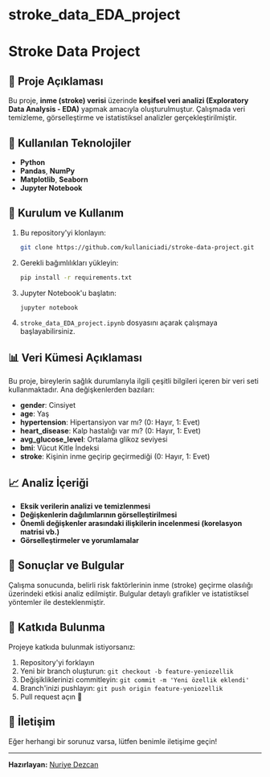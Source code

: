 # stroke_data_EDA_project
# Stroke Data Project

## 📌 Proje Açıklaması
Bu proje, **inme (stroke) verisi** üzerinde **keşifsel veri analizi (Exploratory Data Analysis - EDA)** yapmak amacıyla oluşturulmuştur. Çalışmada veri temizleme, görselleştirme ve istatistiksel analizler gerçekleştirilmiştir.

## 🚀 Kullanılan Teknolojiler
- **Python**
- **Pandas**, **NumPy**
- **Matplotlib**, **Seaborn**
- **Jupyter Notebook**

## 📂 Kurulum ve Kullanım
1. Bu repository'yi klonlayın:
   ```sh
   git clone https://github.com/kullaniciadi/stroke-data-project.git
   ```
2. Gerekli bağımlılıkları yükleyin:
   ```sh
   pip install -r requirements.txt
   ```
3. Jupyter Notebook'u başlatın:
   ```sh
   jupyter notebook
   ```
4. `stroke_data_EDA_project.ipynb` dosyasını açarak çalışmaya başlayabilirsiniz.

## 📊 Veri Kümesi Açıklaması
Bu proje, bireylerin sağlık durumlarıyla ilgili çeşitli bilgileri içeren bir veri seti kullanmaktadır. Ana değişkenlerden bazıları:
- **gender**: Cinsiyet
- **age**: Yaş
- **hypertension**: Hipertansiyon var mı? (0: Hayır, 1: Evet)
- **heart_disease**: Kalp hastalığı var mı? (0: Hayır, 1: Evet)
- **avg_glucose_level**: Ortalama glikoz seviyesi
- **bmi**: Vücut Kitle İndeksi
- **stroke**: Kişinin inme geçirip geçirmediği (0: Hayır, 1: Evet)

## 📈 Analiz İçeriği
- **Eksik verilerin analizi ve temizlenmesi**
- **Değişkenlerin dağılımlarının görselleştirilmesi**
- **Önemli değişkenler arasındaki ilişkilerin incelenmesi (korelasyon matrisi vb.)**
- **Görselleştirmeler ve yorumlamalar**

## 📌 Sonuçlar ve Bulgular
Çalışma sonucunda, belirli risk faktörlerinin inme (stroke) geçirme olasılığı üzerindeki etkisi analiz edilmiştir. Bulgular detaylı grafikler ve istatistiksel yöntemler ile desteklenmiştir.

## 🤝 Katkıda Bulunma
Projeye katkıda bulunmak istiyorsanız:
1. Repository'yi forklayın
2. Yeni bir branch oluşturun: `git checkout -b feature-yeniozellik`
3. Değişikliklerinizi commitleyin: `git commit -m 'Yeni özellik eklendi'`
4. Branch'inizi pushlayın: `git push origin feature-yeniozellik`
5. Pull request açın 🎉

## 📩 İletişim
Eğer herhangi bir sorunuz varsa, lütfen benimle iletişime geçin!

---
**Hazırlayan:** [Nuriye Dezcan](https://github.com/kullaniciadi)

